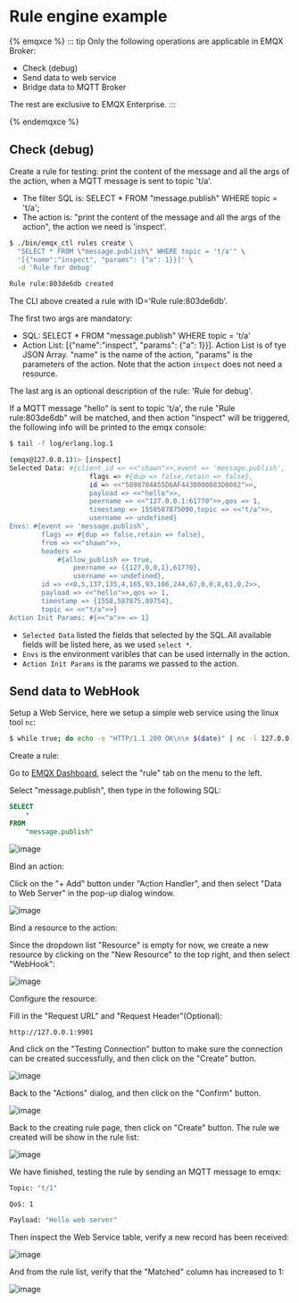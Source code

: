 # Rule engine example

{% emqxce %}
::: tip
Only the following operations are applicable in EMQX Broker:
- Check (debug)
- Send data to web service
- Bridge data to MQTT Broker


The rest are exclusive to EMQX Enterprise.
:::

{% endemqxce %}



## Check (debug)

Create a rule for testing: print the content of the message and all the
args of the action, when a MQTT message is sent to topic 't/a'.

- The filter SQL is: SELECT \* FROM "message.publish" WHERE topic =
  't/a';
- The action is: "print the content of the message and all the args of
  the action", the action we need is 'inspect'.

<!-- end list -->

```bash
$ ./bin/emqx_ctl rules create \
  "SELECT * FROM \"message.publish\" WHERE topic = 't/a'" \
  '[{"name":"inspect", "params": {"a": 1}}]' \
  -d 'Rule for debug'

Rule rule:803de6db created
```

The CLI above created a rule with ID='Rule rule:803de6db'.

The first two args are mandatory:

- SQL: SELECT \* FROM "message.publish" WHERE topic = 't/a'
- Action List: \[{"name":"inspect", "params": {"a": 1}}\]. Action List
  is of tye JSON Array. "name" is the name of the action, "params" is
  the parameters of the action. Note that the action `inspect` does
  not need a resource.

The last arg is an optional description of the rule: 'Rule for debug'.

If a MQTT message "hello" is sent to topic 't/a', the rule "Rule
rule:803de6db" will be matched, and then action "inspect" will be
triggered, the following info will be printed to the emqx console:

```bash
$ tail -f log/erlang.log.1

(emqx@127.0.0.1)1> [inspect]
Selected Data: #{client_id => <<"shawn">>,event => 'message.publish',
                    flags => #{dup => false,retain => false},
                    id => <<"5898704A55D6AF4430000083D0002">>,
                    payload => <<"hello">>,
                    peername => <<"127.0.0.1:61770">>,qos => 1,
                    timestamp => 1558587875090,topic => <<"t/a">>,
                    username => undefined}
Envs: #{event => 'message.publish',
        flags => #{dup => false,retain => false},
        from => <<"shawn">>,
        headers =>
            #{allow_publish => true,
                peername => {{127,0,0,1},61770},
                username => undefined},
        id => <<0,5,137,135,4,165,93,106,244,67,0,0,8,61,0,2>>,
        payload => <<"hello">>,qos => 1,
        timestamp => {1558,587875,89754},
        topic => <<"t/a">>}
Action Init Params: #{<<"a">> => 1}
```

- `Selected Data` listed the fields that selected by the SQL.All
  available fields will be listed here, as we used `select *`.
- `Envs` is the environment varibles that can be used internally in
  the action.
- `Action Init Params` is the params we passed to the action.




## Send data to WebHook

Setup a Web Service, here we setup a simple web service using the linux tool `nc`:
```bash
$ while true; do echo -e "HTTP/1.1 200 OK\n\n $(date)" | nc -l 127.0.0.1 9901; done;
```

Create a rule:

Go to [EMQX Dashboard](http://127.0.0.1:18083/#/rules), select the
"rule" tab on the menu to the left.

Select "message.publish", then type in the following SQL:

```sql
SELECT
    *
FROM
    "message.publish"
```
![image](./assets/rule-engine/mysql_sql_1.png)

Bind an action:

Click on the "+ Add" button under "Action Handler", and then select
"Data to Web Server" in the pop-up dialog window.

![image](./assets/rule-engine/webhook_action_0.png)

Bind a resource to the action:

Since the dropdown list "Resource" is empty for now, we create a new
resource by clicking on the "New Resource" to the top right, and then
select "WebHook":

![image](./assets/rule-engine/webhook_action_1.png)

Configure the resource:

Fill in the "Request URL" and "Request Header"(Optional):
```
http://127.0.0.1:9901
```
And click on the "Testing Connection" button to make sure the
connection can be created successfully, and then click on the "Create"
button.

![image](./assets/rule-engine/webhook_resource_0.png)

Back to the "Actions" dialog, and then click on the "Confirm"
    button.

![image](./assets/rule-engine/webhook_action_2.png)

Back to the creating rule page, then click on "Create" button. The
    rule we created will be show in the rule list:

![image](./assets/rule-engine/webhook_rule_rule_overview_0.png)

We have finished, testing the rule by sending an MQTT message to
    emqx:

```bash
Topic: "t/1"

QoS: 1

Payload: "Hello web server"
```

Then inspect the Web Service table, verify a new record has been
received:

![image](./assets/rule-engine/webhook_result.png)

And from the rule list, verify that the "Matched" column has increased
to 1:

![image](./assets/rule-engine/webhook_rule_rule_overview_1.png)